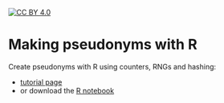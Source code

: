 [![CC BY 4.0][cc-by-shield]][cc-by]

# Making pseudonyms with R
Create pseudonyms with R using counters, RNGs and hashing:
  
  - [tutorial page](https://github.com/janlammertyn/pseudonyms/blob/main/making_pseudonyms.md)
  - or download the [R notebook](https://github.com/janlammertyn/pseudonyms/blob/main/making_pseudonyms.nb.html)



[cc-by]: http://creativecommons.org/licenses/by/4.0/
[cc-by-image]: https://i.creativecommons.org/l/by/4.0/88x31.png
[cc-by-shield]: https://img.shields.io/badge/License-CC%20BY%204.0-lightgrey.svg


